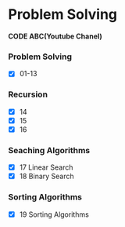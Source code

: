 # Problem Solving 
**CODE ABC(Youtube Chanel)**

### Problem Solving 
- [x] 01-13
### Recursion
- [x] 14
- [x] 15
- [x] 16
### Seaching Algorithms
- [x] 17 Linear Search
- [x] 18 Binary Search
### Sorting Algorithms
- [x] 19 Sorting Algorithms


